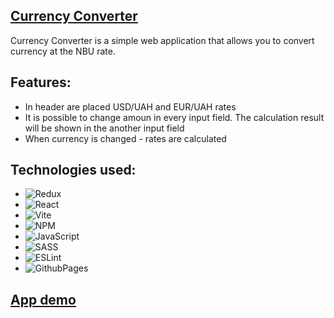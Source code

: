 ## [Currency Converter](katolista.github.io/currency-exchange/)

Currency Converter is a simple web application that allows you to convert currency at the NBU rate.


## Features:

- In header are placed USD/UAH and EUR/UAH rates
- It is possible to change amoun in every input field. The calculation result will be shown in the another input field
- When currency is changed - rates are calculated


## Technologies used:

- ![Redux](https://img.shields.io/badge/redux-%23593d88.svg?style=for-the-badge&logo=redux&logoColor=white)
- ![React](https://img.shields.io/badge/react-%2320232a.svg?style=for-the-badge&logo=react&logoColor=%2361DAFB)
- ![Vite](https://img.shields.io/badge/vite-%23646CFF.svg?style=for-the-badge&logo=vite&logoColor=white)
- ![NPM](https://img.shields.io/badge/NPM-%23CB3837.svg?style=for-the-badge&logo=npm&logoColor=white)
- ![JavaScript](https://img.shields.io/badge/javascript-%23323330.svg?style=for-the-badge&logo=javascript&logoColor=%23F7DF1E)
- ![SASS](https://img.shields.io/badge/SASS-hotpink.svg?style=for-the-badge&logo=SASS&logoColor=white)
- ![ESLint](https://img.shields.io/badge/ESLint-4B3263?style=for-the-badge&logo=eslint&logoColor=white)
- ![GithubPages](https://img.shields.io/badge/github%20pages-121013?style=for-the-badge&logo=github&logoColor=white)

## [App demo](katolista.github.io/currency-exchange/)
